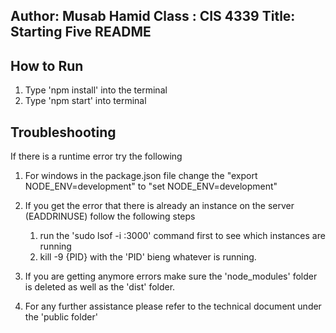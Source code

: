 Author: Musab Hamid
Class : CIS 4339
Title: Starting Five
README
----------------------------------------------------------

How to Run
----------------------------------------------------------
1. Type 'npm install' into the terminal
2. Type 'npm start' into terminal

Troubleshooting
----------------------------------------------------------
If there is a runtime error try the following
1. For windows in the package.json file change the "export NODE_ENV=development" to "set NODE_ENV=development"
2. If you get the error that there is already an instance on the server (EADDRINUSE) follow the following steps
    1. run the 'sudo lsof -i :3000' command first to see which instances are running
    2. kill -9 {PID} with the 'PID' bieng whatever is running.

3. If you are getting anymore errors make sure the 'node_modules' folder is deleted as well as the 'dist' folder.
4. For any further assistance please refer to the technical document under the 'public folder'

